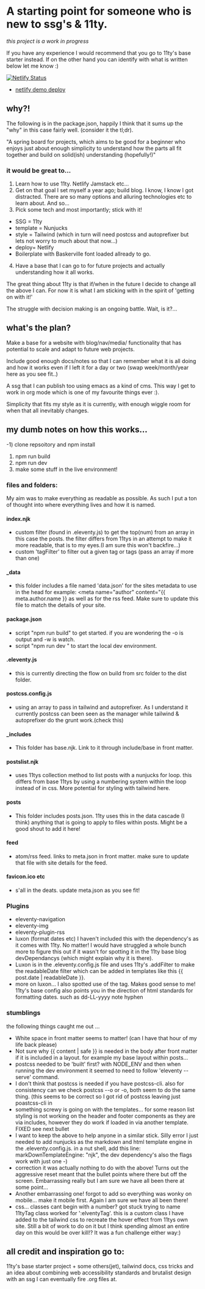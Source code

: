 # A starting point for someone who is new to ssg's & 11ty.
_this project is a work in progress_ 

If you have any experience I would recommend that you go to 11ty's base starter
instead. If on the other hand you can identify with what is written below let me
know :)

[![Netlify Status](https://api.netlify.com/api/v1/badges/f013a778-7d72-48b8-a8e0-62ab984ea301/deploy-status)](https://app.netlify.com/sites/trusting-pasteur-48f806/deploys)
- [netlify demo deploy](https://trusting-pasteur-48f806.netlify.app)

## why?!

The following is in the package.json, happily I think that it sums up the "why"
in this case fairly well. (consider it the tl;dr).

"A spring board for projects, which aims to be good for a beginner who enjoys
just about enough simplicity to understand how the parts all fit together and
build on solid(ish) understanding (hopefully!)"

### it would be great to...

1. Learn how to use 11ty. Netlify Jamstack etc...
2. Get on that goal I set myself a year ago; build blog. I know, I know I got
   distracted. There are so many options and alluring technologies etc to learn
   about. And so...
3. Pick some tech and most importantly; stick with it! 
- SSG = 11ty
- template = Nunjucks
- style = Tailwind (which in turn will need postcss and autoprefixer but lets not worry to much about that now...)
- deploy= Netlify
- Boilerplate with Baskerville font loaded allready to go.
4. Have a base that I can go to for future projects and actually understanding
   how it all works.

The great thing about 11ty is that if/when in the future I decide to change all
the above I can. For now it is what I am sticking with in the spirit of 'getting
on with it!'

The struggle with decision making is an ongoing battle. Wait, is it?...

## what's the plan?

Make a base for a website with blog/nav/media/ functionality that has potential
to scale and adapt to future web projects.

Include good enough docs/notes so that I can remember what it is all doing and
how it works even if I left it for a day or two (swap week/month/year here as you see
fit..)

A ssg that I can publish too using emacs as a kind of cms. This way I get to
work in org mode which is one of my favourite things ever :).

Simplicity that fits my style as it is currently, with enough wiggle room for when that
all inevitably changes.

## my dumb notes on how this works...

-1) clone repsoitory and npm install
1) npm run build
2) npm run dev
3) make some stuff in the live environment!

### files and folders:

My aim was to make everything as readable as possible. As such I put a ton of
thought into where everything lives and how it is named.

#### index.njk
  - custom filter (found in .eleventy.js) to get the top(num) from an array in
    this case the posts. the filter differs from 11tys in an attempt to make it
    more readable, that is to my eyes.(I am sure this won't backfire...)
  - custom 'tagFilter' to filter out a given tag or tags (pass an array if more than one)

#### _data
  - this folder includes a file named 'data.json' for the sites metadata to use
    in the head for example: <meta name="author" content="{{ meta.author.name }}
    as well as for the rss feed. Make sure to update this file to match the
    details of your site.

#### package.json
  - script "npm run build" to get started. if you are wondering the -o is output
    and -w is watch.
  - script "npm run dev " to start the local dev environment.

#### .eleventy.js
  - this is currently directing the flow on build from src folder to the dist folder.

#### postcss.config.js 
  - using an array to pass in tailwind and autoprefixer. As I understand it
    currently postcss can been seen as the manager while tailwind & autoprefixer
    do the grunt work.(check this)

#### _includes
  - This folder has base.njk. Link to it through include/base in front matter.

#### postslist.njk
  - uses 11tys collection method to list posts with a nunjucks for loop. this
    differs from base 11tys by using a numbering system within the loop instead
    of in css. More potential for styling with tailwind here.
  
#### posts 
  - This folder includes posts.json. 11ty uses this in the data cascade (I
    think) anything that is going to apply to files within posts. Might be a good
    shout to add it here!

#### feed
  - atom/rss feed. links to meta.json in front matter. make sure to update that
    file with site details for the feed.

#### favicon.ico etc
  - s'all in the deats. update meta.json as you see fit!
  
### Plugins

* eleventy-navigation 
* eleventy-img
* eleventy-plugin-rss
* luxon (format dates etc) I haven't included this with the dependency's as it
  comes with 11ty. No matter! I would have struggled a whole bunch more to
  figure this out if it wasn't for spotting it in the 11ty base blog
  devDependancys (which might explain why it is there).
* Luxon is in the .eleventy.config.js file and uses 11ty's .addFilter to make
  the readableDate filter which can be added in templates like this {{ post.date
  | readableDate }}.
* more on luxon... I also spotted use of the <time> tag. Makes good sense to me!
  11ty's base config also points you in the direction of html standards for
  formatting dates. such as dd-LL-yyyy note hyphen
  
### stumblings

the following things caught me out ... 

* White space in front matter seems to matter! (can I have that hour of my life back please)
* Not sure why {{ content | safe }} is needed in the body after front matter if
  it is included in a layout. for example my base layout within posts...
* postcss needed to be 'built' first? with NODE_ENV and then when running the
  dev environment it seemed to need to follow 'eleventy --serve' command.
* I don't think that postcss is needed if you have postcss-cli. also for
  consistency can we check postcss --o or -o, both seem to do the same thing.
  (this seems to be correct so I got rid of postcss leaving just poastcss-cli in
* something screwy is going on with the templates... for some reason list
  styling is not working on the header and footer components as they are via
  includes, however they do work if loaded in via another template. FIXED see next bullet
* I want to keep the above to help anyone in a similar stick. Silly error I
  just needed to add nunjucks as the markdown and html template engine in the
  .eleventy.config.js. in a nut shell, add this line: markDownTemplateEngine:
  "njk", the dev dependency's also the flags work with just one -)
* correction it was actually nothing to do with the above! Turns out the
  aggressive reset meant that the bullet points where there but off the screen.
  Embarrassing really but I am sure we have all been there at some point...
* Another embarrassing one! forgot to add <meta name="viewport"
  content="width=device-width, initial-scale=1.0"> so everything was wonky on
  mobile... make it mobile first. Again I am sure we have all been there!
* css... classes cant begin with a number? got stuck trying to name 11tyTag
  class worked for ':elventyTag'. this is a custom class I have added to the
  tailwind css to recreate the hover effect from 11tys own site. Still a bit of
  work to do on it but I think spending almost an entire day on this would be
  over kill!? It was a fun challenge either way:)

## all credit and inspiration go to:

11ty's base starter project + some others(jet), 
tailwind docs, 
css tricks 
and an idea about combining web accessibility standards and brutalist design with an
ssg I can eventually fire .org files at.
